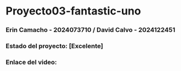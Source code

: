 # Proyecto03-fantastic-uno
### Erin Camacho - 2024073710 / David Calvo - 2024122451

### Estado del proyecto: [Excelente]
### Enlace del video:

